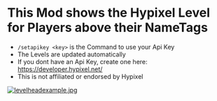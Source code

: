 # This Mod shows the Hypixel Level for Players above their NameTags

-  `/setapikey <key>` is the Command to use your Api Key
- The Levels are updated automatically
- If you dont have an Api Key, create one here: https://developer.hypixel.net/
- This is not affiliated or endorsed by Hypixel
  
[![levelheadexample.jpg](https://i.postimg.cc/Kzy6PN7H/levelheadexample.jpg)](https://postimg.cc/xktpYL4v)
